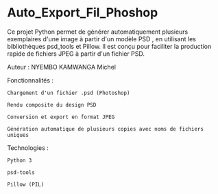 # Auto_Export_Fil_Phoshop
Ce projet Python permet de générer automatiquement plusieurs exemplaires d'une image à partir d'un modèle PSD , en utilisant les bibliothèques psd_tools et Pillow. Il est conçu pour faciliter la production rapide de fichiers JPEG à partir d'un fichier PSD.

Auteur : NYEMBO KAMWANGA Michel

Fonctionnalités :

    Chargement d'un fichier .psd (Photoshop)

    Rendu composite du design PSD

    Conversion et export en format JPEG

    Génération automatique de plusieurs copies avec noms de fichiers uniques
    
Technologies :

    Python 3

    psd-tools

    Pillow (PIL)
